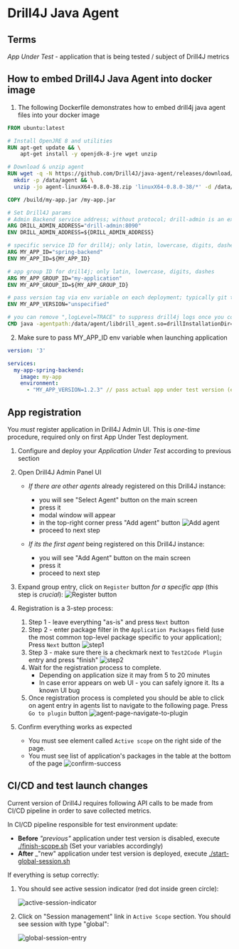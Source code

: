 # Drill4J Java Agent 

 ## Terms
 _App Under Test_ - application that is being tested / subject of Drill4J metrics

## How to embed Drill4J Java Agent into docker image 
1. The following Dockerfile demonstrates how to embed drill4j java agent files into your docker image
```dockerfile
FROM ubuntu:latest

# Install OpenJRE 8 and utilities
RUN apt-get update && \
    apt-get install -y openjdk-8-jre wget unzip

# Download & unzip agent 
RUN wget -q -N https://github.com/Drill4J/java-agent/releases/download/v0.8.0-38/agent-linuxX64-0.8.0-38.zip && \
  mkdir -p /data/agent && \
  unzip -jo agent-linuxX64-0.8.0-38.zip 'linuxX64-0.8.0-38/*' -d /data/agent

COPY /build/my-app.jar /my-app.jar

# Set Drill4J params
# Admin Backend service address; without protocol; drill-admin is an example host, specify the actual host or IP
ARG DRILL_ADMIN_ADDRESS="drill-admin:8090"
ENV DRILL_ADMIN_ADDRESS=${DRILL_ADMIN_ADDRESS}

# specific service ID for drill4j; only latin, lowercase, digits, dashes
ARG MY_APP_ID="spring-backend"
ENV MY_APP_ID=${MY_APP_ID}

# app group ID for drill4j; only latin, lowercase, digits, dashes
ARG MY_APP_GROUP_ID="my-application"
ENV MY_APP_GROUP_ID=${MY_APP_GROUP_ID}

# pass version tag via env variable on each deployment; typically git tag or hash commit
ENV MY_APP_VERSION="unspecified"

# you can remove ",logLevel=TRACE" to suppress drill4j logs once you confirm Drill4J works "as-expected"
CMD java -agentpath:/data/agent/libdrill_agent.so=drillInstallationDir=/data/agent,adminAddress=${DRILL_ADMIN_ADDRESS},agentId=${MY_APP_ID},groupId=${MY_APP_GROUP_ID},buildVersion=${MY_APP_VERSION},logLevel=TRACE -jar my-app.jar
```

2. Make sure to pass MY_APP_ID env variable when launching application
```yml
version: '3'

services:
  my-app-spring-backend:
    image: my-app
    environment:
      - "MY_APP_VERSION=1.2.3" // pass actual app under test version (either semver version tag or commit hash)
```

## App registration

You _must_ register application in Drill4J Admin UI. This is _one-time_ procedure, required only on first App Under Test deployment.

1. Configure and deploy your _Application Under Test_ according to previous section
2. Open Drill4J Admin Panel UI

    - _If there are other agents_ already registered on this Drill4J instance:
        - you will see "Select Agent" button on the main screen
        - press it
        - modal window will appear
        - in the top-right corner press "Add agent" button
            ![Add agent](./img/step-0.jpg)
        - proceed to next step

    - _If its the first agent_ being registered on this Drill4J instance:
        - you will see "Add Agent" button on the main screen
        - press it
        - proceed to next step

3. Expand group entry, click on `Register` button _for a specific app_ (this step is _crucial_):
    ![Register button](./img/step-1.jpg)

4. Registration is a 3-step process:

    1. Step 1 - leave everything "as-is" and press `Next` button
    2. Step 2 - enter package filter in the `Application Packages` field (use the most common top-level package specific to your application); Press `Next` button
        ![step1](./img/step-2.jpg)
    3. Step 3 - make sure there is a checkmark next to `Test2Code Plugin` entry and press "finish"
        ![step2](./img/step-3.jpg)
    4. Wait for the registration process to complete.
        - Depending on application size it may from 5 to 20 minutes
        - In case error appears on web UI - you can safely ignore it. Its a known UI bug
    5. Once registration process is completed you should be able to click on agent entry in agents list to navigate to the following page. Press `Go to plugin` button
        ![agent-page-navigate-to-plugin](./img/navigate-to-plugin.jpg)

5. Confirm everything works as expected
    - You must see element called `Active scope` on the right side of the page.
    - You must see list of application's packages in the table at the bottom of the page
        ![confirm-success](./img/confirm-success.jpg)

## CI/CD and test launch changes

Current version of Drill4J requires following API calls to be made from CI/CD pipeline in order to save collected metrics.

In CI/CD pipeline responsible for test environment update:

- __Before__ _"previous"_ application under test version is disabled, execute [./finish-scope.sh](./finish-scope.sh) (Set your variables accordingly)
- __After__ _"new" application under test version is deployed, execute [./start-global-session.sh](./start-global-session.sh)

If everything is setup correctly:

1. You should see active session indicator (red dot inside green circle):

    ![active-session-indicator](./img/active-session-indicator.jpg)

2. Click on "Session management" link in `Active Scope` section. You should see session with type "global":

    ![global-session-entry](./img/global-session-entry.jpg)
